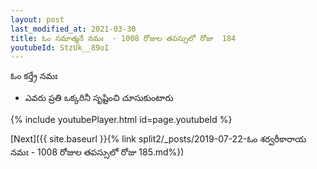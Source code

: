 ```yaml
---
layout: post
last_modified_at: 2021-03-30
title: ఓం సమాత్మనే నమః  - 1008 రోజుల తపస్సులో రోజు  184
youtubeId: StzUk__89oI
---
```

 
 
 ఓం కర్త్రే నమః  
 
 -  ఎవరు ప్రతి ఒక్కరినీ సృష్టించి చూసుకుంటారు 
 
  
 
  
 
 
 
 
 
 


{% include youtubePlayer.html id=page.youtubeId %}
 
[Next]({{ site.baseurl }}{% link  split2/_posts/2019-07-22-ఓం శర్వరీకారాయ నమః  - 1008 రోజుల తపస్సులో రోజు  185.md%})
 
